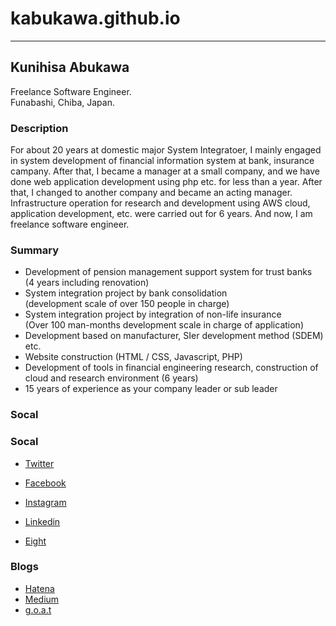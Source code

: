 # kabukawa.github.io

---

## Kunihisa Abukawa

Freelance Software Engineer.<br>
Funabashi, Chiba, Japan.


### Description

For about 20 years at domestic major System Integratoer, I mainly engaged in system development of financial information system at bank, insurance campany.
After that, I became a manager at a small company, and we have done web application development using php etc. for less than a year.
After that, I changed to another company and became an acting manager. Infrastructure operation for research and development using AWS cloud, application development, etc. were carried out for 6 years.
And now, I am freelance software engineer.

### Summary

- Development of pension management support system for trust banks<br>
(4 years including renovation)
- System integration project by bank consolidation<br>
(development scale of over 150 people in charge)
- System integration project by integration of non-life insurance<br>
(Over 100 man-months development scale in charge of application)
- Development based on manufacturer, SIer development method (SDEM) etc.
- Website construction (HTML / CSS, Javascript, PHP)
- Development of tools in financial engineering research, construction of cloud and research environment (6 years)
- 15 years of experience as your company leader or sub leader

### Socal

### Socal

* [Twitter](https://twitter.com/kabukawa)
* [Facebook](https://www.facebook.com/kabukawa)
* [Instagram](https://www.instagram.com/kabukawa/?hl=ja)

* [Linkedin](https://www.linkedin.com/in/kunihisa-abukawa-78537591/)
* [Eight](https://8card.net/p/39727434779)


### Blogs

* [Hatena](https://kabukawa.hatenablog.jp/)
* [Medium](https://medium.com/@kabukawa)
* [g.o.a.t](https://kabukawa.goat.me/)
